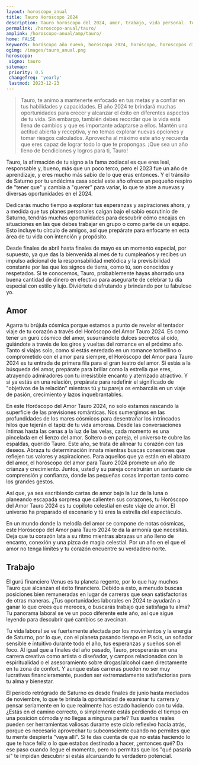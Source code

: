 ```yaml
---
layout: horoscopo_anual
title: Tauro Horóscopo 2024 
description: Tauro horóscopo del 2024, amor, trabajo, vida personal. Todas las predicciones para Tauro 2024 gratis. Disfruta este año nuevo.
permalink: /horoscopo-anual/tauro/
amplink: /horoscopo-anual/amp/tauro/
home: FALSE
keywords: horóscopo año nuevo, horóscopo 2024, horóscopo, horoscopos diarios gratis del dia de hoy, horóscopo diario gratis,horóscopo ano nuevo 2024, horóscopo esperanza gracia, horoscopo Tauro 2024, horoscop, horóscopos gratis, horoscopo Tauro, horoscopo Tauro 2024 gratis, Tarot, Astrologia, Zodíaco, Tauro, horoscopo gratis,tarot en femenino,videncia gratuita,horoscopos gratuitos,horóscopos, astrologia,videncia gratis
ogimg: /images/tauro_anual.png
horoscopo:
 signo: tauro
sitemap:
 priority: 0.5
 changefreq: 'yearly'
 lastmod: 2023-12-23
---
```





> Tauro, te animo a mantenerte enfocado en tus metas y a confiar en tus habilidades y capacidades. El año 2024 te brindará muchas oportunidades para crecer y alcanzar el éxito en diferentes aspectos de tu vida. Sin embargo, también debes recordar que la vida está llena de cambios y que es importante adaptarse a ellos. Mantén una actitud abierta y receptiva, y no temas explorar nuevas opciones y tomar riesgos calculados. Aprovecha al máximo este año y recuerda que eres capaz de lograr todo lo que te propongas. ¡Que sea un año lleno de bendiciones y logros para ti, Tauro!


Tauro, la afirmación de tu signo a la fama zodiacal es que eres leal, responsable y, bueno, más que un poco terco, pero el 2023 fue un año de aprendizaje, y eres mucho más sabio de lo que eras entonces. Y el tránsito de Saturno por tu undécima casa social este año ofrece un pequeño respiro de "tener que" y cambia a "querer" para variar, lo que te abre a nuevas y diversas oportunidades en el 2024.

Dedicarás mucho tiempo a explorar tus esperanzas y aspiraciones ahora, y a medida que tus planes personales caigan bajo el sabio escrutinio de Saturno, tendrás muchas oportunidades para descubrir cómo encajas en situaciones en las que debes trabajar en grupo o como parte de un equipo. Esto incluye tu círculo de amigos, así que prepárate para enfocarte en esta área de tu vida con intención y propósito.

Desde finales de abril hasta finales de mayo es un momento especial, por supuesto, ya que das la bienvenida al mes de tu cumpleaños y recibes un impulso adicional de la responsabilidad metódica y la previsibilidad constante por las que los signos de tierra, como tú, son conocidos y respetados. Si te conocemos, Tauro, probablemente hayas ahorrado una buena cantidad de dinero en efectivo para asegurarte de celebrar tu día especial con estilo y lujo. Diviértete disfrutando y brindando por tu fabuloso yo.



## Amor

Agarra tu brújula cósmica porque estamos a punto de revelar el tentador viaje de tu corazón a través del Horóscopo del Amor Tauro 2024. Es como tener un gurú cósmico del amor, susurrándote dulces secretos al oído, guiándote a través de los giros y vueltas del romance en el próximo año. Tanto si viajas solo, como si estás enredado en un romance torbellino o comprometido con el amor para siempre, el Horóscopo del Amor para Tauro 2024 es tu entrada de primera fila para el gran teatro del amor. Si estás a la búsqueda del amor, prepárate para brillar como la estrella que eres, atrayendo admiradores con tu irresistible encanto y aterrizado atractivo. Y si ya estás en una relación, prepárate para redefinir el significado de "objetivos de la relación" mientras tú y tu pareja os embarcáis en un viaje de pasión, crecimiento y lazos inquebrantables.

En este Horóscopo del Amor Tauro 2024, no solo estamos rascando la superficie de las previsiones románticas. Nos sumergimos en las profundidades de los mares cósmicos para desentrañar los intrincados hilos que tejerán el tapiz de tu vida amorosa. Desde las conversaciones íntimas hasta las cenas a la luz de las velas, cada momento es una pincelada en el lienzo del amor. Soltero o en pareja, el universo te cubre las espaldas, querido Tauro. Este año, se trata de alinear tu corazón con tus deseos. Abraza tu determinación innata mientras buscas conexiones que reflejen tus valores y aspiraciones. Para aquellos que ya están en el abrazo del amor, el horóscopo del amor para Tauro 2024 promete un año de crianza y crecimiento. Juntos, usted y su pareja construirán un santuario de comprensión y confianza, donde las pequeñas cosas importan tanto como los grandes gestos.

Así que, ya sea escribiendo cartas de amor bajo la luz de la luna o planeando escapada sorpresa que calienten sus corazones, tu Horóscopo del Amor Tauro 2024 es tu copiloto celestial en este viaje de amor. El universo ha preparado el escenario y tú eres la estrella del espectáculo.

En un mundo donde la melodía del amor se compone de notas cósmicas, este Horóscopo del Amor para Tauro 2024 te da la armonía que necesitas. Deja que tu corazón lata a su ritmo mientras abrazas un año lleno de encanto, conexión y una pizca de magia celestial. Por un año en el que el amor no tenga límites y tu corazón encuentre su verdadero norte.



## Trabajo

El gurú financiero Venus es tu planeta regente, por lo que hay muchos Tauro que alcanzan el éxito financiero. Debido a esto, a menudo buscas posiciones bien remuneradas en lugar de carreras que sean satisfactorias de otras maneras. ¿Tus oportunidades laborales en 2024 te ayudarán a ganar lo que crees que mereces, o buscarás trabajo que satisfaga tu alma? Tu panorama laboral se ve un poco diferente este año, así que sigue leyendo para descubrir qué cambios se avecinan.

Tu vida laboral se ve fuertemente afectada por los movimientos y la energía de Saturno, por lo que, con el planeta pasando tiempo en Piscis, un soñador sensible e intuitivo durante todo el año, tus esperanzas y sueños son el foco. Al igual que a finales del año pasado, Tauro, prosperarás en una carrera creativa como artista o diseñador, y campos relacionados con la espiritualidad o el asesoramiento sobre drogas/alcohol caen directamente en tu zona de confort. Y aunque estas carreras pueden no ser muy lucrativas financieramente, pueden ser extremadamente satisfactorias para tu alma y bienestar.

El período retrógrado de Saturno es desde finales de junio hasta mediados de noviembre, lo que te brinda la oportunidad de examinar tu carrera y pensar seriamente en lo que realmente has estado haciendo con tu vida. ¿Estás en el camino correcto, o simplemente estás perdiendo el tiempo en una posición cómoda y no llegas a ninguna parte? Tus sueños reales pueden ser herramientas valiosas durante este ciclo reflexivo hacia atrás, porque es necesario aprovechar tu subconsciente cuando no permites que tu mente despierta "vaya allí". Si te das cuenta de que no estás haciendo lo que te hace feliz o lo que estabas destinado a hacer, ¿entonces qué? Da ese paso cuando llegue el momento, pero no permitas que los "qué pasaría si" te impidan descubrir si estás alcanzando tu verdadero potencial.